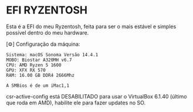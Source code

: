 # EFI RYZENTOSH

Esta é a EFI do meu Ryzentosh, feita para ser o mais estável e simples possível dentro do meu hardware.

[⚙️] Configuração da máquina:
```
Sistema: macOS Sonoma Versão 14.4.1
MOBO: Biostar A320MH v6.7
CPU: AMD Ryzen 5 1600
GPU: XFX RX 570
RAM: 16.00 GB DDR4 2666Mhz

A SMBios é de um iMac1,1
```
csr-active-config está DESABILITADO para usar o VirtualBox 6.1.40 (último que roda em AMD), habilite ele para fazer updates no SO.
